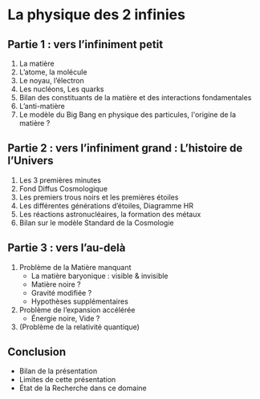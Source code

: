 # La physique des 2 infinies

## Partie 1 : vers l’infiniment petit
1. La matière
1. L’atome, la molécule
1. Le noyau, l’électron
1. Les nucléons, Les quarks
1. Bilan des constituants de la matière et des interactions fondamentales
1. L’anti-matière
1. Le modèle du Big Bang en physique des particules, l'origine de la matière ?

## Partie 2 : vers l’infiniment grand : L’histoire de l’Univers
1. Les 3 premières minutes
1. Fond Diffus Cosmologique
1. Les premiers trous noirs et les premières étoiles
1. Les différentes générations d’étoiles, Diagramme HR
1. Les réactions astronucléaires, la formation des métaux
1. Bilan sur le modèle Standard de la Cosmologie 

## Partie 3 : vers l’au-delà
1. Problème de la Matière manquant
    - La matière baryonique : visible & invisible
    - Matière noire ?
    - Gravité modifiée ?
    - Hypothèses supplémentaires
1. Problème de l’expansion accélérée
    - Énergie noire, Vide ?
1. (Problème de la relativité quantique)

## Conclusion
- Bilan de la présentation
- Limites de cette présentation
- État de la Recherche dans ce domaine

